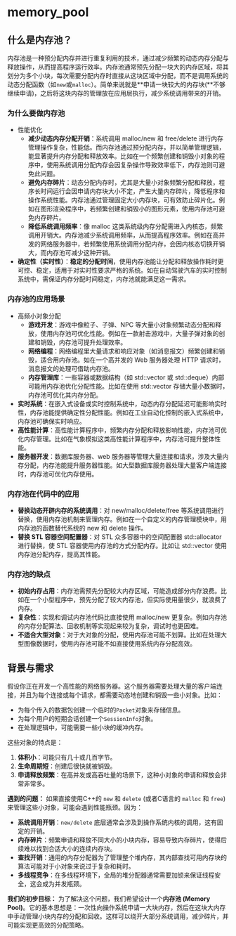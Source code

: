 # memory_pool

## 什么是内存池？ 

内存池是一种预分配内存并进行重复利用的技术，通过减少频繁的动态内存分配与释放操作，从而提高程序运行效率。内存池通常预先分配一块大的内存区域，将其划分为多个小块，每次需要分配内存时直接从这块区域中分配，而不是调用系统的动态分配函数（如`new`或`malloc`）。简单来说就是**申请一块较大的内存块(**不够继续申请)，之后将这块内存的管理放在应用层执行，减少系统调用带来的开销。

### 为什么要做内存池

- 性能优化
  - **减少动态内存分配开销**：系统调用 malloc/new 和 free/delete 进行内存管理操作复杂，性能低。而内存池通过预分配内存，并以简单管理逻辑，能显著提升内存分配和释放效率。比如在一个频繁创建和销毁小对象的程序中，使用系统调用分配内存会因复杂操作导致效率低下，内存池则可避免此问题。
  - **避免内存碎片**：动态分配内存时，尤其是大量小对象频繁分配和释放，程序长时间运行会因申请内存块大小不定，产生大量内存碎片，降低程序和操作系统性能。内存池通过管理固定大小内存块，可有效防止碎片化。例如在图形渲染程序中，若频繁创建和销毁小的图形元素，使用内存池可避免内存碎片。
  - **降低系统调用频率**：像 malloc 这类系统级内存分配需进入内核态，频繁调用开销大。内存池减少系统调用频率，从而提高程序效率。例如在高并发的网络服务器中，若频繁使用系统调用分配内存，会因内核态切换开销大，而内存池可减少这种开销。
- **确定性（实时性）**：**稳定的分配时间**，使用内存池能让分配和释放操作耗时更可控、稳定，适用于对实时性要求严格的系统。如在自动驾驶汽车的实时控制系统中，需保证内存分配时间稳定，内存池就能满足这一需求。

### 内存池的应用场景

- 高频小对象分配
  - **游戏开发**：游戏中像粒子、子弹、NPC 等大量小对象频繁动态分配和释放，使用内存池可优化性能。例如在一款射击游戏中，大量子弹对象的创建和销毁，内存池可提升处理效率。
  - **网络编程**：网络编程里大量请求和响应对象（如消息报文）频繁创建和销毁，适合用内存池。如在一个高并发的 Web 服务器处理 HTTP 请求时，消息报文的处理可借助内存池。
  - **内存管理库**：一些容器或数据结构（如 std::vector 或 std::deque）内部可能用内存池优化分配性能。比如在使用 std::vector 存储大量小数据时，内存池可优化其内存分配。
- **实时系统**：在嵌入式设备或实时控制系统中，动态内存分配延迟可能影响实时性，内存池能提供确定性分配性能。例如在工业自动化控制的嵌入式系统中，内存池可确保实时响应。
- **高性能计算**：高性能计算程序中，频繁内存分配和释放影响性能，内存池可优化内存管理。比如在气象模拟这类高性能计算程序中，内存池可提升整体性能。
- **服务器开发**：数据库服务器、web 服务器等管理大量连接和请求，涉及大量内存分配，内存池能提升服务器性能。如大型数据库服务器处理大量客户端连接时，内存池可优化内存使用。

### 内存池在代码中的应用

- **替换动态开辟内存的系统调用**：对 new/malloc/delete/free 等系统调用进行替换，使用内存池机制来管理内存。例如在一个自定义的内存管理模块中，用内存池的函数替代系统的 new 和 delete 操作。
- **替换 STL 容器空间配置器**：对 STL 众多容器中的空间配置器 std::allocator 进行替换，使 STL 容器使用内存池的方式分配内存。比如让 std::vector 使用内存池分配内存，提高其性能。

### 内存池的缺点

- **初始内存占用**：内存池需预先分配较大内存区域，可能造成部分内存浪费。比如在一个小型程序中，预先分配了较大内存池，但实际使用量很少，就浪费了内存。
- **复杂性**：实现和调试内存池代码比直接使用 malloc/new 更复杂。例如内存池的内存分配算法、回收机制等实现起来较为复杂，调试时也更困难。
- **不适合大型对象**：对于大对象的分配，使用内存池可能不划算。比如在处理大型图像数据时，使用内存池可能不如直接使用系统内存分配高效。

## 背景与需求

假设你正在开发一个高性能的网络服务器。这个服务器需要处理大量的客户端连接，并且为每个连接或每个请求，都需要动态地创建和销毁一些小对象。比如：

- 为每个传入的数据包创建一个临时的`Packet`对象来存储信息。
- 为每个用户的短期会话创建一个`SessionInfo`对象。
- 在处理逻辑中，可能需要一些小块的缓冲内存。

这些对象的特点是：

1. **体积小**：可能只有几十或几百字节。
2. **生命周期短**：创建后很快就被销毁。
3. **申请释放频繁**：在高并发或高吞吐量的场景下，这种小对象的申请和释放会非常非常多。

**遇到的问题：** 如果直接使用C++的 `new` 和 `delete` (或者C语言的 `malloc` 和 `free`) 来管理这些小对象，可能会遇到性能瓶颈。因为：

- **系统调用开销**：`new/delete` 底层通常会涉及到操作系统内核的调用，这有固定的开销。
- **内存碎片**：频繁申请和释放不同大小的小块内存，容易导致内存碎片，使得后续难以找到合适大小的连续内存块。
- **查找开销**：通用的内存分配器为了管理整个堆内存，其内部查找可用内存块的算法可能对于小对象来说过于复杂和耗时。
- **多线程竞争**：在多线程环境下，全局的堆分配器通常需要加锁来保证线程安全，这会成为并发瓶颈。

**我们的初步目标：** 为了解决这个问题，我们希望设计一个**内存池 (Memory Pool)**。它的基本思想是：一次性向操作系统申请一大块内存，然后在这块大内存中手动管理小块内存的分配和回收。这样可以绕开大部分系统调用，减少碎片，并可能实现更高效的分配策略。
